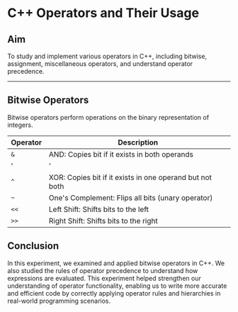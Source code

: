 # C++ Operators and Their Usage

## Aim
To study and implement various operators in C++, including bitwise, assignment, miscellaneous operators, and understand operator precedence.

---

## Bitwise Operators

Bitwise operators perform operations on the binary representation of integers.

| Operator | Description                                                             | 
|----------|-------------------------------------------------------------------------|
| `&`      | AND: Copies bit if it exists in both operands                          | 
| '|'     | OR: Copies bit if it exists in either operand                          | 
| `^`      | XOR: Copies bit if it exists in one operand but not both               | 
| `~`      | One's Complement: Flips all bits (unary operator)                      | 
| `<<`     | Left Shift: Shifts bits to the left                                    | 
| `>>`     | Right Shift: Shifts bits to the right                                  | 

## Conclusion 

In this experiment, we examined and applied bitwise operators in C++. We also studied the rules of operator precedence to understand how expressions are evaluated. This experiment helped strengthen our understanding of operator functionality, enabling us to write more accurate and efficient code by correctly applying operator rules and hierarchies in real-world programming scenarios.
